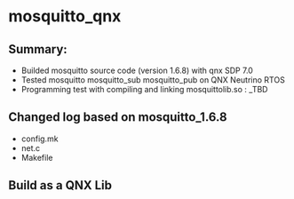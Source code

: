 # mosquitto_qnx
## Summary:
- Builded mosquitto source code (version 1.6.8) with qnx SDP 7.0
- Tested mosquitto  mosquitto_sub mosquitto_pub on QNX Neutrino RTOS
- Programming test with compiling and linking mosquittolib.so : _TBD

## Changed log based on mosquitto_1.6.8

- config.mk 
- net.c
- Makefile

## Build as a QNX Lib


